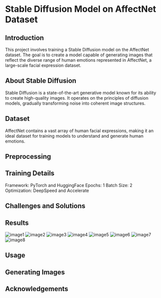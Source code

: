 # Stable Diffusion Model on AffectNet Dataset
## Introduction
This project involves training a Stable Diffusion model on the AffectNet dataset. The goal is to create a model capable of generating images that reflect the diverse range of human emotions represented in AffectNet, a large-scale facial expression dataset.

## About Stable Diffusion
Stable Diffusion is a state-of-the-art generative model known for its ability to create high-quality images. It operates on the principles of diffusion models, gradually transforming noise into coherent image structures.

## Dataset
AffectNet contains a vast array of human facial expressions, making it an ideal dataset for training models to understand and generate human emotions. 

## Preprocessing


## Training Details
Framework: PyTorch and HuggingFace
Epochs: 1
Batch Size: 2
Optimization: DeepSpeed and Accelerate

## Challenges and Solutions

## Results
![image1](angry_comparison.png)
![image2](disgusted_comparison.png)
![image3](fearful_comparison.png)
![image4](happy_comparison.png)
![image5](neutral_comparison.png)
![image6](sad_comparison.png)
![image7](surprised_comparison.png)
![image8](contemptuous_comparison.png)

## Usage

## Generating Images


## Acknowledgements


